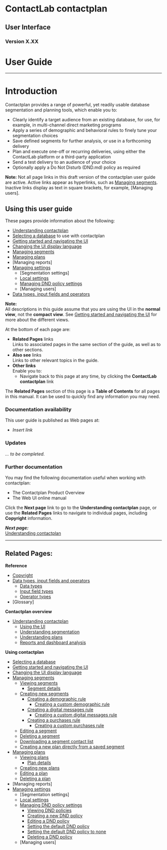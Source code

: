 # ContactLab contactplan  
## User Interface  
### Version X.XX  
# User Guide  

----------

# Introduction  

Contactplan provides a range of powerful, yet readily usable database segmentation and planning tools, which  enable you to:

- Clearly identify a target audience from an existing database, for use, for example, in multi-channel direct marketing programs  
- Apply a series of demographic and behavioral rules to finely tune your segmentation choices  
- Save defined segments for further analysis, or use in a forthcoming delivery  
- Plan and execute one-off or recurring deliveries, using either the ContactLab platform or a third-party application  
- Send a test delivery to an audience of your choice  
- Optionally apply a Do Not Disturb (DND.md) policy as required  

**Note:**
Not all page links in this draft version of the contactplan user guide are active. Active links appear as hyperlinks, such as [Managing segments](ManagingSegments.md). Inactive links display as text in square brackets, for example, [Managing users].  

## Using this user guide

These pages provide information about the following:  

- [Understanding contactplan](UnderstandingContactPlan.md)  
- [Selecting a database](SelectingADatabase.md) to use with contactplan  
- [Getting started and navigating the UI](NavigatingUI.md)  
- [Changing the UI display language](ChangingLanguage.md)  
- [Managing segments](ManagingSegments.md)  
- [Managing plans](ManagingPlans.md)  
- [Managing reports]
- [Managing settings](ManagingSettings.md)  
  - [Segmentation settings]  
  - [Local settings](LocalSettings.md)  
  - [Managing DND policy settings](ManagingDND.md)  
  - [Managing users]  
- [Data types, input fields and operators](InputBoxOperators.md)  

**Note:**  
All descriptions in this guide assume that you are using the UI in the **normal view**, not the **compact view**. See [Getting started and navigating the UI](NavigatingUI.md) for more about the different views.  

At the bottom of each page are:  

- **Related Pages** links  
  Links to associated pages in the same section of the guide, as well as to other sections.  
- **Also see** links  
  Links to other relevant topics in the guide.  
- **Other links**  
  Enable you to:  
  - Navigate back to this page at any time, by clicking the **ContactLab contactplan** link  

The **Related Pages** section of this page is a **Table of Contents** for all pages in this manual. It can be used to quickly find any information you may need.  

### Documentation availability

This user guide is published as Web pages at:  

- *Insert link*  

### Updates

*... to be completed.*  

### Further documentation

You may find the following documentation useful when working with contactplan:  

- The Contactplan Product Overview  
- The Web UI online manual  

Click the **Next page** link to go to the **Understanding contactplan** page, or use the **Related Pages** links to navigate to individual pages, including **Copyright** information.  

***Next page:***  
[Understanding contactplan](UnderstandingContactPlan.md)  

----------

## Related Pages:

**Reference**  

- [Copyright](Copyright.md)  
- [Data types, input fields and operators](InputBoxOperators.md)  
  - [Data types](DataTypes.md)  
  - [Input field types](InputFieldTypes.md)  
  - [Operator types](OperatorTypes.md)  
- [Glossary]  

**Contactplan overview**  

- [Understanding contactplan](UnderstandingContactPlan.md)  
  - [Using the UI](UsingUI.md)  
  - [Understanding segmentation](UnderstandingSegmentation.md)  
  - [Understanding plans](UnderstandingPlans.md)  
  - [Reports and dashboard analysis](ReportsAndDashboardAnalysis.md)  

**Using contactplan**  

- [Selecting a database](SelectingADatabase.md)  
- [Getting started and navigating the UI](NavigatingUI.md)  
- [Changing the UI display language](ChangingLanguage.md)  
- [Managing segments](ManagingSegments.md)  
  - [Viewing segments](ViewingSegments.md)  
    - [Segment details](SegmentDetails.md)  
  - [Creating new segments](CreatingNewSegments.md)  
    - [Creating a demographic rule](CreatingDemographicRule.md)  
      - [Creating a custom demographic rule](CreatingCustomDemographicRule.md)  
    - [Creating a digital messages rule](CreatingDigitalMessagesRule.md)  
      - [Creating a custom digital messages rule](CreatingCustomDigitalMessagesRule.md)  
    - [Creating a purchases rule](CreatingPurchasesRule.md)  
      - [Creating a custom purchases rule](CreatingCustomPurchasesRule.md)  
  - [Editing a segment](EditingSegment.md)  
  - [Deleting a segment](DeletingSegment.md)  
  - [Downloading a segment contact list](DownloadingSegmentContactList.md)  
  - [Creating a new plan directly from a saved segment](CreatingPlanFromSegment.md)  
- [Managing plans](ManagingPlans.md)  
  - [Viewing plans](ViewingPlans.md)  
    - [Plan details](PlanDetails.md)  
  - [Creating new plans](CreatingNewPlans.md)  
  - [Editing a plan](EditingPlan.md)  
  - [Deleting a plan](DeletingPlans.md)  
- [Managing reports]  
- [Managing settings](ManagingSettings.md)  
  - [Segmentation settings]  
  - [Local settings](LocalSettings.md)  
  - [Managing DND policy settings](ManagingDND.md)  
    - [Viewing DND policies](ViewingDND.md)  
    - [Creating a new DND policy](CreatingNewDND.md)  
    - [Editing a DND policy](EditingDND.md)  
    - [Setting the default DND policy](SettingDefaultDND.md)  
    - [Setting the default DND policy to none](SettingNoDND.md)  
    - [Deleting a DND policy](DeletingDND.md)  
  - [Managing users]  
